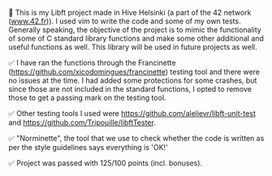 🎯 This is my Libft project made in Hive Helsinki (a part of the 42 network (www.42.fr)). I used vim to write the code and some of my own tests. Generally speaking, the objective of the project is to mimic the functionality of some of C standard library functions and make some other additional and useful functions as well. This library will be used in future projects as well.

✅ I have ran the functions through the Francinette (https://github.com/xicodomingues/francinette) testing tool and there were no issues at the time. I had added some protections for some crashes, but since those are not included in the standard functions, I opted to remove those to get a passing mark on the testing tool.

✅ Other testing tools I used were https://github.com/alelievr/libft-unit-test and https://github.com/Tripouille/libftTester.

✅ "Norminette", the tool that we use to check whether the code is written as per the style guidelines says everything is 'OK!'

✅ Project was passed with 125/100 points (incl. bonuses).
